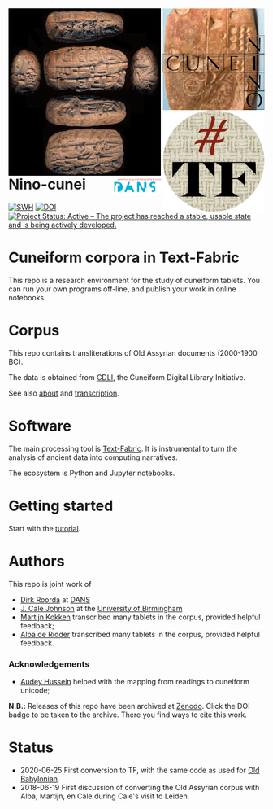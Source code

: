 <div>
<img src="docs/images/logo.png" align="left" width="300"/>
<img src="docs/images/ninologo.png" align="right" width="200"/>
<img src="docs/images/tf.png" align="right" width="200"/>
<img src="docs/images/dans.png" align="right" width="100"/>
</div>

# Nino-cunei

[![SWH](https://archive.softwareheritage.org/badge/origin/https://github.com/Nino-cunei/oldassyrian/)](https://archive.softwareheritage.org/browse/origin/?origin_url=https://github.com/Nino-cunei/oldassyrian)
[![DOI](https://zenodo.org/badge/DOI/10.5281/zenodo.3909515.svg)](https://doi.org/10.5281/zenodo.3909515)
[![Project Status: Active – The project has reached a stable, usable state and is being actively developed.](https://www.repostatus.org/badges/latest/active.svg)](https://www.repostatus.org/#active)

# Cuneiform corpora in Text-Fabric

This repo is a research environment for the study of cuneiform tablets. You can
run your own programs off-line, and publish your work in online notebooks.

# Corpus

This repo contains transliterations of Old Assyrian documents (2000-1900 BC).

The data is obtained from [CDLI](https://cdli.ucla.edu), the Cuneiform Digital
Library Initiative.

See also
[about](docs/about.md)
and
[transcription](https://github.com/Nino-cunei/tfFromAtf/blob/master/docs/transcription.md).

# Software

The main processing tool is [Text-Fabric](https://github.com/annotation/text-fabric/).
It is instrumental to
turn the analysis of ancient data into computing narratives.

The ecosystem is Python and Jupyter notebooks.

# Getting started

Start with the
[tutorial](https://nbviewer.jupyter.org/github/annotation/tutorials/blob/master/oldassyrian/start.ipynb).

# Authors

This repo is joint work of

*   [Dirk Roorda](https://github.com/dirkroorda) at
    [DANS](https://www.dans.knaw.nl)
*   [J. Cale Johnson](https://www.birmingham.ac.uk/staff/profiles/caha/johnson-cale.aspx)
    at the
    [University of Birmingham](https://www.birmingham.ac.uk/schools/historycultures/departments/caha/index.aspx)
*   [Martijn Kokken](https://openaccess.leidenuniv.nl/handle/1887/45073)
    transcribed many tablets in the corpus, provided helpful feedback;
*   [Alba de Ridder](https://openaccess.leidenuniv.nl/handle/1887/68350)
    transcribed many tablets in the corpus, provided helpful feedback.

### Acknowledgements

* [Audey Hussein](https://www.linkedin.com/in/audayhussein/?originalSubdomain=ca)
  helped with the mapping from readings to cuneiform unicode;

**N.B.:** Releases of this repo have been archived at [Zenodo](https://zenodo.org).
Click the DOI badge to be taken to the archive. There you find ways to cite this work.

# Status

*   2020-06-25 First conversion to TF, with the same code as used for
    [Old Babylonian](https://github.com/Nino-cunei/oldbabylonian).
*   2018-06-19 First discussion of converting the Old Assyrian corpus
    with Alba, Martijn, en Cale during Cale's visit to Leiden.
